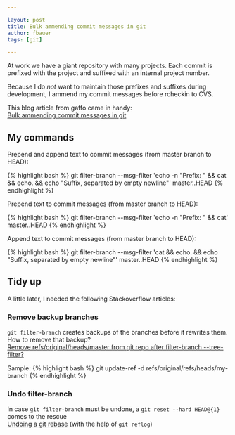 ```yaml
---

layout: post
title: Bulk ammending commit messages in git
author: fbauer
tags: [git]

---
```


At work we have a giant repository with many projects. Each commit is prefixed with the project and suffixed with an internal project number.

Because I do _not_ want to maintain those prefixes and suffixes during development, I ammend my commit messages before rcheckin to CVS.
<!--break-->

This blog article from gaffo came in handy:  
[Bulk ammending commit messages in git](http://blog.confabulus.com/2011/07/25/bulk-ammending-commit-messages-in-git/)



## My commands

Prepend and append text to commit messages (from master branch to HEAD):

{% highlight bash %}
git filter-branch --msg-filter 'echo -n "Prefix: " && cat && echo. && echo "Suffix, separated by empty newline"' master..HEAD
{% endhighlight %}

Prepend text to commit messages (from master branch to HEAD):

{% highlight bash %}
git filter-branch --msg-filter 'echo -n "Prefix: " && cat' master..HEAD
{% endhighlight %}

Append text to commit messages (from master branch to HEAD):

{% highlight bash %}
git filter-branch --msg-filter 'cat && echo. && echo "Suffix, separated by empty newline"' master..HEAD
{% endhighlight %}



## Tidy up

A little later, I needed the following Stackoverflow articles:

### Remove backup branches

`git filter-branch` creates backups of the branches before it rewrites them. How to remove that backup?  
[Remove refs/original/heads/master from git repo after filter-branch --tree-filter?](http://stackoverflow.com/a/7654880)

Sample:
{% highlight bash %}
git update-ref -d refs/original/refs/heads/my-branch
{% endhighlight %}

### Undo filter-branch

In case `git filter-branch` must be undone, a `git reset --hard HEAD@{1}` comes to the rescue  
[Undoing a git rebase](http://stackoverflow.com/a/135614) (with the help of `git reflog`)
